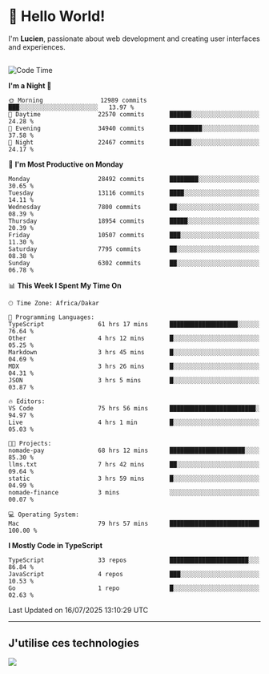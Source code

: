 # 👋 Hello World!

I'm **Lucien**, passionate about web development and creating user interfaces and experiences.

##

<!--START_SECTION:waka-->
![Code Time](http://img.shields.io/badge/Code%20Time-3%2C421%20hrs%206%20mins-blue)

**I'm a Night 🦉** 

```text
🌞 Morning                12989 commits       ███░░░░░░░░░░░░░░░░░░░░░░   13.97 % 
🌆 Daytime                22570 commits       ██████░░░░░░░░░░░░░░░░░░░   24.28 % 
🌃 Evening                34940 commits       █████████░░░░░░░░░░░░░░░░   37.58 % 
🌙 Night                  22467 commits       ██████░░░░░░░░░░░░░░░░░░░   24.17 % 
```
📅 **I'm Most Productive on Monday** 

```text
Monday                   28492 commits       ████████░░░░░░░░░░░░░░░░░   30.65 % 
Tuesday                  13116 commits       ████░░░░░░░░░░░░░░░░░░░░░   14.11 % 
Wednesday                7800 commits        ██░░░░░░░░░░░░░░░░░░░░░░░   08.39 % 
Thursday                 18954 commits       █████░░░░░░░░░░░░░░░░░░░░   20.39 % 
Friday                   10507 commits       ███░░░░░░░░░░░░░░░░░░░░░░   11.30 % 
Saturday                 7795 commits        ██░░░░░░░░░░░░░░░░░░░░░░░   08.38 % 
Sunday                   6302 commits        ██░░░░░░░░░░░░░░░░░░░░░░░   06.78 % 
```


📊 **This Week I Spent My Time On** 

```text
🕑︎ Time Zone: Africa/Dakar

💬 Programming Languages: 
TypeScript               61 hrs 17 mins      ███████████████████░░░░░░   76.64 % 
Other                    4 hrs 12 mins       █░░░░░░░░░░░░░░░░░░░░░░░░   05.25 % 
Markdown                 3 hrs 45 mins       █░░░░░░░░░░░░░░░░░░░░░░░░   04.69 % 
MDX                      3 hrs 26 mins       █░░░░░░░░░░░░░░░░░░░░░░░░   04.31 % 
JSON                     3 hrs 5 mins        █░░░░░░░░░░░░░░░░░░░░░░░░   03.87 % 

🔥 Editors: 
VS Code                  75 hrs 56 mins      ████████████████████████░   94.97 % 
Live                     4 hrs 1 min         █░░░░░░░░░░░░░░░░░░░░░░░░   05.03 % 

🐱‍💻 Projects: 
nomade-pay               68 hrs 12 mins      █████████████████████░░░░   85.30 % 
llms.txt                 7 hrs 42 mins       ██░░░░░░░░░░░░░░░░░░░░░░░   09.64 % 
static                   3 hrs 59 mins       █░░░░░░░░░░░░░░░░░░░░░░░░   04.99 % 
nomade-finance           3 mins              ░░░░░░░░░░░░░░░░░░░░░░░░░   00.07 % 

💻 Operating System: 
Mac                      79 hrs 57 mins      █████████████████████████   100.00 % 
```

**I Mostly Code in TypeScript** 

```text
TypeScript               33 repos            ██████████████████████░░░   86.84 % 
JavaScript               4 repos             ███░░░░░░░░░░░░░░░░░░░░░░   10.53 % 
Go                       1 repo              █░░░░░░░░░░░░░░░░░░░░░░░░   02.63 % 
```




 Last Updated on 16/07/2025 13:10:29 UTC
<!--END_SECTION:waka-->
---

## J'utilise ces technologies

<p align="left">
  <a href="https://skillicons.dev">
    <img src="https://skillicons.dev/icons?i=ts,js,go,ruby,css,scss,tailwind,react,vite,nextjs,docker,figma,ableton" />
  </a>
</p>

